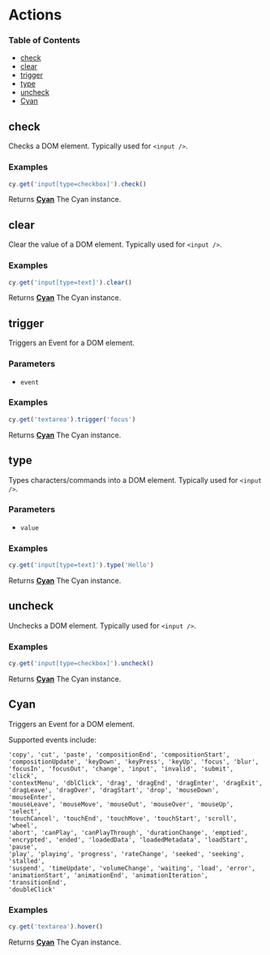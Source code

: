 # Actions

<!-- Generated by documentation.js. Update this documentation by updating the source code. -->

### Table of Contents

- [check][1]
- [clear][2]
- [trigger][3]
- [type][4]
- [uncheck][5]
- [Cyan][6]

## check

Checks a DOM element. Typically used for `<input />`.

### Examples

```javascript
cy.get('input[type=checkbox]').check()
```

Returns **[Cyan][7]** The Cyan instance.

## clear

Clear the value of a DOM element. Typically used for `<input />`.

### Examples

```javascript
cy.get('input[type=text]').clear()
```

Returns **[Cyan][7]** The Cyan instance.

## trigger

Triggers an Event for a DOM element.

### Parameters

- `event`

### Examples

```javascript
cy.get('textarea').trigger('focus')
```

Returns **[Cyan][7]** The Cyan instance.

## type

Types characters/commands into a DOM element. Typically used for `<input />`.

### Parameters

- `value`

### Examples

```javascript
cy.get('input[type=text]').type('Hello')
```

Returns **[Cyan][7]** The Cyan instance.

## uncheck

Unchecks a DOM element. Typically used for `<input />`.

### Examples

```javascript
cy.get('input[type=checkbox]').uncheck()
```

Returns **[Cyan][7]** The Cyan instance.

## Cyan

Triggers an Event for a DOM element.

Supported events include:

    'copy', 'cut', 'paste', 'compositionEnd', 'compositionStart',
    'compositionUpdate', 'keyDown', 'keyPress', 'keyUp', 'focus', 'blur',
    'focusIn', 'focusOut', 'change', 'input', 'invalid', 'submit', 'click',
    'contextMenu', 'dblClick', 'drag', 'dragEnd', 'dragEnter', 'dragExit',
    'dragLeave', 'dragOver', 'dragStart', 'drop', 'mouseDown', 'mouseEnter',
    'mouseLeave', 'mouseMove', 'mouseOut', 'mouseOver', 'mouseUp', 'select',
    'touchCancel', 'touchEnd', 'touchMove', 'touchStart', 'scroll', 'wheel',
    'abort', 'canPlay', 'canPlayThrough', 'durationChange', 'emptied',
    'encrypted', 'ended', 'loadedData', 'loadedMetadata', 'loadStart', 'pause',
    'play', 'playing', 'progress', 'rateChange', 'seeked', 'seeking', 'stalled',
    'suspend', 'timeUpdate', 'volumeChange', 'waiting', 'load', 'error',
    'animationStart', 'animationEnd', 'animationIteration', 'transitionEnd',
    'doubleClick'

### Examples

```javascript
cy.get('textarea').hover()
```

Returns **[Cyan][7]** The Cyan instance.

[1]: #check
[2]: #clear
[3]: #trigger
[4]: #type
[5]: #uncheck
[6]: #cyan
[7]: #cyan
